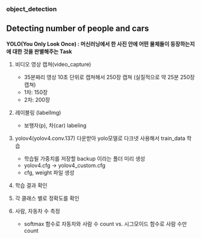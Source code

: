 ### object_detection
## Detecting number of people and cars

**YOLO(You Only Look Once) : 머신러닝에서 한 사진 안에 어떤 물체들이 등장하는지에 대한 것을 판별해주는 Task**

1. 비디오 영상 캡쳐(video_capture)
     - 35분짜리 영상 10초 단위로 캡쳐해서 250장 캡쳐 (실질적으로 약 25분 250장 캡쳐)
     - 1차: 150장
     - 2차: 200장
     

2. 레이블링 (labelImg)
      - 보행자(p), 차(car) labeling


3. yolov4(yolov4.conv.137) 다운받아 yolo모델로 다크넷 사용해서 train_data 학습
     -  학습될 가중치를 저장할 backup 이라는 폴더 미리 생성
     -  yolov4.cfg -> yolov4_custom.cfg 
     - cfg, weight 파일 생성

5. 학습 결과 확인


6. 각 클래스 별로 정확도를 확인
  
  
7. 사람, 자동차 수 측정
     - softmax 함수로 자동차와 사람 수 count  vs. 시그모이드 함수로 사람 수만 count
